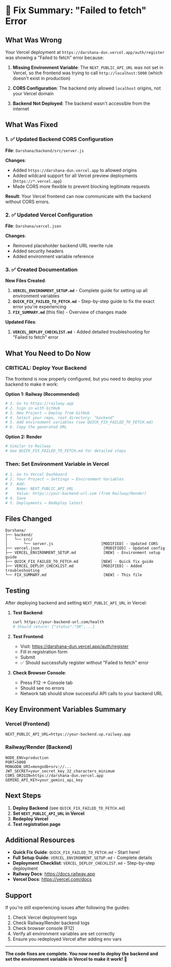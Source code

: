 # 🔧 Fix Summary: "Failed to fetch" Error

## What Was Wrong

Your Vercel deployment at `https://darshana-dun.vercel.app/auth/register` was showing a "Failed to fetch" error because:

1. **Missing Environment Variable**: The `NEXT_PUBLIC_API_URL` was not set in Vercel, so the frontend was trying to call `http://localhost:5000` (which doesn't exist in production)

2. **CORS Configuration**: The backend only allowed `localhost` origins, not your Vercel domain

3. **Backend Not Deployed**: The backend wasn't accessible from the internet

## What Was Fixed

### 1. ✅ Updated Backend CORS Configuration
**File**: `Darshana/backend/src/server.js`

**Changes**:
- Added `https://darshana-dun.vercel.app` to allowed origins
- Added wildcard support for all Vercel preview deployments (`https://*.vercel.app`)
- Made CORS more flexible to prevent blocking legitimate requests

**Result**: Your Vercel frontend can now communicate with the backend without CORS errors.

### 2. ✅ Updated Vercel Configuration
**File**: `Darshana/vercel.json`

**Changes**:
- Removed placeholder backend URL rewrite rule
- Added security headers
- Added environment variable reference

### 3. ✅ Created Documentation

**New Files Created**:
1. **`VERCEL_ENVIRONMENT_SETUP.md`** - Complete guide for setting up all environment variables
2. **`QUICK_FIX_FAILED_TO_FETCH.md`** - Step-by-step guide to fix the exact error you're experiencing
3. **`FIX_SUMMARY.md`** (this file) - Overview of changes made

**Updated Files**:
1. **`VERCEL_DEPLOY_CHECKLIST.md`** - Added detailed troubleshooting for "Failed to fetch" error

## What You Need to Do Now

### CRITICAL: Deploy Your Backend

The frontend is now properly configured, but you need to deploy your backend to make it work:

**Option 1: Railway (Recommended)**
```bash
# 1. Go to https://railway.app
# 2. Sign in with GitHub
# 3. New Project → Deploy from GitHub
# 4. Select your repo, root directory: "backend"
# 5. Add environment variables (see QUICK_FIX_FAILED_TO_FETCH.md)
# 6. Copy the generated URL
```

**Option 2: Render**
```bash
# Similar to Railway
# See QUICK_FIX_FAILED_TO_FETCH.md for detailed steps
```

### Then: Set Environment Variable in Vercel

```bash
# 1. Go to Vercel Dashboard
# 2. Your Project → Settings → Environment Variables
# 3. Add:
#    Name: NEXT_PUBLIC_API_URL
#    Value: https://your-backend-url.com (from Railway/Render)
# 4. Save
# 5. Deployments → Redeploy latest
```

## Files Changed

```
Darshana/
├── backend/
│   └── src/
│       └── server.js                     [MODIFIED] - Updated CORS
├── vercel.json                            [MODIFIED] - Updated config
├── VERCEL_ENVIRONMENT_SETUP.md            [NEW] - Environment setup guide
├── QUICK_FIX_FAILED_TO_FETCH.md          [NEW] - Quick fix guide
├── VERCEL_DEPLOY_CHECKLIST.md            [MODIFIED] - Added troubleshooting
└── FIX_SUMMARY.md                         [NEW] - This file
```

## Testing

After deploying backend and setting `NEXT_PUBLIC_API_URL` in Vercel:

1. **Test Backend**:
   ```bash
   curl https://your-backend-url.com/health
   # Should return: {"status":"OK",...}
   ```

2. **Test Frontend**:
   - Visit: https://darshana-dun.vercel.app/auth/register
   - Fill in registration form
   - Submit
   - ✅ Should successfully register without "Failed to fetch" error

3. **Check Browser Console**:
   - Press F12 → Console tab
   - Should see no errors
   - Network tab should show successful API calls to your backend URL

## Key Environment Variables Summary

### Vercel (Frontend)
```env
NEXT_PUBLIC_API_URL=https://your-backend.up.railway.app
```

### Railway/Render (Backend)
```env
NODE_ENV=production
PORT=5000
MONGODB_URI=mongodb+srv://...
JWT_SECRET=your_secret_key_32_characters_minimum
CORS_ORIGIN=https://darshana-dun.vercel.app
GEMINI_API_KEY=your_gemini_api_key
```

## Next Steps

1. **Deploy Backend** (see `QUICK_FIX_FAILED_TO_FETCH.md`)
2. **Set `NEXT_PUBLIC_API_URL` in Vercel**
3. **Redeploy Vercel**
4. **Test registration page**

## Additional Resources

- **Quick Fix Guide**: `QUICK_FIX_FAILED_TO_FETCH.md` - Start here!
- **Full Setup Guide**: `VERCEL_ENVIRONMENT_SETUP.md` - Complete details
- **Deployment Checklist**: `VERCEL_DEPLOY_CHECKLIST.md` - Step-by-step deployment
- **Railway Docs**: https://docs.railway.app
- **Vercel Docs**: https://vercel.com/docs

## Support

If you're still experiencing issues after following the guides:

1. Check Vercel deployment logs
2. Check Railway/Render backend logs  
3. Check browser console (F12)
4. Verify all environment variables are set correctly
5. Ensure you redeployed Vercel after adding env vars

---

**The code fixes are complete. You now need to deploy the backend and set the environment variable in Vercel to make it work! 🚀**

